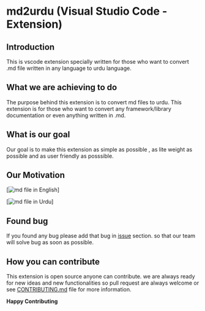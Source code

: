 # md2urdu (Visual Studio Code - Extension)

## Introduction

This is vscode extension specially written for those who want to convert .md file written in any language to urdu language.

## What we are achieving to do

The purpose behind this extension is to convert md files to urdu. This extension is for those who want to convert any framework/library documentation or even anything written in .md.

## What is our goal

Our goal is to make this extension as simple as possible , as lite weight as possible and as user friendly as posssible.

## Our Motivation

[![md file in English](https://res.cloudinary.com/dwl34s9au/image/upload/v1568659785/69596527_2635273863366195_4969254922131341312_n_oh7kwz.jpg)]

[![md file in Urdu](https://res.cloudinary.com/dwl34s9au/image/upload/v1568659802/69227802_2635273870032861_4311501726088691712_n_mazvj1.jpg)]

## Found bug 

If you found any bug please add that bug in [issue](https://github.com/viveksharmaui/.md2urdu-vscode-extension/issues) section. so that our team will solve bug as soon as possible.

## How you can contribute

This extension is open source anyone can contribute. we are always ready for new ideas and new functionalities so pull request are always welcome or see [CONTRIBUTING.md](https://github.com/viveksharmaui/.md2urdu-vscode-extension/blob/master/CONTRIBUTING.md) file for more information. 

**Happy Contributing**
